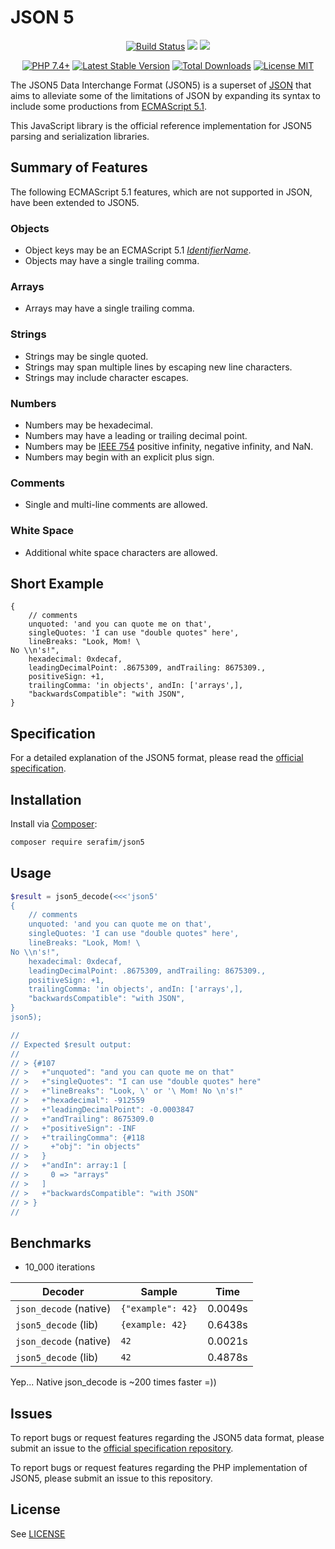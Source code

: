 # JSON 5

<p align="center">
    <a href="https://travis-ci.org/SerafimArts/json5"><img src="https://travis-ci.org/SerafimArts/json5.svg?branch=master" alt="Build Status"></a>
    <a href="https://codeclimate.com/github/SerafimArts/json5/maintainability"><img src="https://api.codeclimate.com/v1/badges/a542a7b3dbb64920069d/maintainability" /></a>
    <a href="https://codeclimate.com/github/SerafimArts/json5/test_coverage"><img src="https://api.codeclimate.com/v1/badges/a542a7b3dbb64920069d/test_coverage" /></a>
</p>

<p align="center">
    <a href="https://packagist.org/packages/serafim/json5"><img src="https://img.shields.io/badge/PHP-7.4+-4f5b93.svg" alt="PHP 7.4+"></a>
    <a href="https://packagist.org/packages/serafim/json5"><img src="https://poser.pugx.org/serafim/json5/version#" alt="Latest Stable Version"></a>
    <a href="https://packagist.org/packages/serafim/json5"><img src="https://poser.pugx.org/serafim/json5/downloads#" alt="Total Downloads"></a>
    <a href="https://raw.githubusercontent.com/SerafimArts/json5/master/LICENSE.md"><img src="https://poser.pugx.org/serafim/json5/license#" alt="License MIT"></a>
</p>

The JSON5 Data Interchange Format (JSON5) is a superset of [JSON] that aims to
alleviate some of the limitations of JSON by expanding its syntax to include
some productions from [ECMAScript 5.1].

This JavaScript library is the official reference implementation for JSON5
parsing and serialization libraries.

[JSON]: https://tools.ietf.org/html/rfc7159
[ECMAScript 5.1]: https://www.ecma-international.org/ecma-262/5.1/

## Summary of Features

The following ECMAScript 5.1 features, which are not supported in JSON, have
been extended to JSON5.

### Objects

- Object keys may be an ECMAScript 5.1 _[IdentifierName]_.
- Objects may have a single trailing comma.

### Arrays

- Arrays may have a single trailing comma.

### Strings

- Strings may be single quoted.
- Strings may span multiple lines by escaping new line characters.
- Strings may include character escapes.

### Numbers

- Numbers may be hexadecimal.
- Numbers may have a leading or trailing decimal point.
- Numbers may be [IEEE 754] positive infinity, negative infinity, and NaN.
- Numbers may begin with an explicit plus sign.

### Comments

- Single and multi-line comments are allowed.

### White Space

- Additional white space characters are allowed.

[IdentifierName]: https://www.ecma-international.org/ecma-262/5.1/#sec-7.6
[IEEE 754]: http://ieeexplore.ieee.org/servlet/opac?punumber=4610933

## Short Example

```json5
{
    // comments
    unquoted: 'and you can quote me on that',
    singleQuotes: 'I can use "double quotes" here',
    lineBreaks: "Look, Mom! \
No \\n's!",
    hexadecimal: 0xdecaf,
    leadingDecimalPoint: .8675309, andTrailing: 8675309.,
    positiveSign: +1,
    trailingComma: 'in objects', andIn: ['arrays',],
    "backwardsCompatible": "with JSON",
}
```

## Specification

For a detailed explanation of the JSON5 format, please read the [official
specification](https://json5.github.io/json5-spec/).

## Installation

Install via [Composer](https://getcomposer.org/):

```sh
composer require serafim/json5
```

## Usage

```php
$result = json5_decode(<<<'json5'
{
    // comments
    unquoted: 'and you can quote me on that',
    singleQuotes: 'I can use "double quotes" here',
    lineBreaks: "Look, Mom! \
No \\n's!",
    hexadecimal: 0xdecaf,
    leadingDecimalPoint: .8675309, andTrailing: 8675309.,
    positiveSign: +1,
    trailingComma: 'in objects', andIn: ['arrays',],
    "backwardsCompatible": "with JSON",
}
json5);

//
// Expected $result output:
//
// > {#107
// >   +"unquoted": "and you can quote me on that"
// >   +"singleQuotes": "I can use "double quotes" here"
// >   +"lineBreaks": "Look, \' or '\ Mom! No \n's!"
// >   +"hexadecimal": -912559
// >   +"leadingDecimalPoint": -0.0003847
// >   +"andTrailing": 8675309.0
// >   +"positiveSign": -INF
// >   +"trailingComma": {#118
// >     +"obj": "in objects"
// >   }
// >   +"andIn": array:1 [
// >     0 => "arrays"
// >   ]
// >   +"backwardsCompatible": "with JSON"
// > }
//
```

## Benchmarks

- 10_000 iterations

| Decoder                  | Sample              | Time    |
|--------------------------|---------------------|---------|
| `json_decode` (native)   | `{"example": 42}`   | 0.0049s |
| `json5_decode` (lib)     | `{example: 42}`     | 0.6438s |
| `json_decode` (native)   | `42`                | 0.0021s |
| `json5_decode` (lib)     | `42`                | 0.4878s |

Yep... Native json_decode is ~200 times faster =))

## Issues

To report bugs or request features regarding the JSON5 data format, please
submit an issue to the [official specification
repository](https://github.com/json5/json5-spec).

To report bugs or request features regarding the PHP implementation of
JSON5, please submit an issue to this repository.

## License

See [LICENSE](https://github.com/SerafimArts/json5/master/LICENSE.md)
